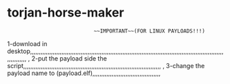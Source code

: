 # torjan-horse-maker
         
          
                                ~~IMPORTANT~~(FOR LINUX PAYLOADS!!!)
         
         
         
1-download in desktop,,,,,,,,,,,,,,,,,,,,,,,,,,,,,,,,,,,,,,,,,,,,,,,,,,,,,,,,,,,,,,,,,,,,,,,,,,,,,,,,,,,,,,,,,,,,,,,,,,,,,,,,,,,,,,,,,,,,,,,,,,
,
2-put the payload side the script,,,,,,,,,,,,,,,,,,,,,,,,,,,,,,,,,,,,,,,,,,,,,,,,,,,,,,,,,,,,,,,,,,,,,,,,,,,,,,,
,
3-change the payload name to (payload.elf),,,,,,,,,,,,,,,,,,,,,,,,,,,,,,,,,,,,,,,
